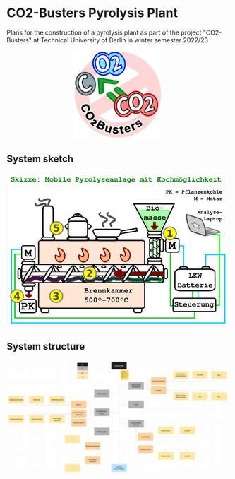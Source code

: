 # CO2-Busters Pyrolysis Plant

Plans for the construction of a pyrolysis plant as part of the project "CO2-Busters" at Technical University of Berlin in winter semester 2022/23
<p align="center">
<img src="images/CO2-Busters_logo.png" alt="image source: https://www.tu.berlin/mpm/forschung/projekte/murmel" width="200"/>
</p>

## System sketch

<p align="center">
<img src="images/skizze.png" alt="image source: https://www.tu.berlin/mpm/forschung/projekte/murmel" width="600"/>
</p>

## System structure

<p align="center">
<img src="images/system-structure.png" alt="image source: https://www.tu.berlin/mpm/forschung/projekte/murmel" width="800"/>
</p>
